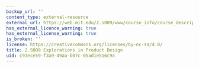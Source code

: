 ```yaml
---
backup_url: ''
content_type: external-resource
external_url: https://web.mit.edu/2.s009/www/course_info/course_description.html
has_external_licence_warning: true
has_external_license_warning: true
is_broken: ''
license: https://creativecommons.org/licenses/by-nc-sa/4.0/
title: 2.S009 Explorations in Product Design
uid: c93ece59-f3a9-49aa-b07c-05ad1e516c9a
---
```

